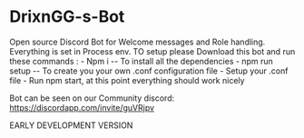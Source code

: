 # DrixnGG-s-Bot
Open source Discord Bot for Welcome messages and Role handling.
Everything is set in Process env.
TO setup please Download this bot and run these commands :
    - Npm i -- To install all the dependencies
    - npm run setup -- To create you your own .conf configuration file
    - Setup your .conf file
    - Run npm start, at this point everything should work nicely

Bot can be seen on our Community discord: https://discordapp.com/invite/guVRjpv

EARLY DEVELOPMENT VERSION

